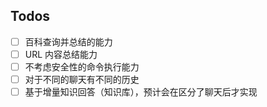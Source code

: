 ## Todos
  - [ ] 百科查询并总结的能力
  - [ ] URL 内容总结能力
  - [ ] 不考虑安全性的命令执行能力
  - [ ] 对于不同的聊天有不同的历史
  - [ ] 基于增量知识回答（知识库），预计会在区分了聊天后才实现